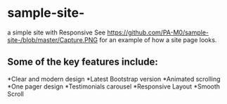 # sample-site-
a simple site with Responsive 
See https://github.com/PA-M0/sample-site-/blob/master/Capture.PNG for an example of how a site page looks.
## Some of the key features include:
*Clear and modern design
*Latest Bootstrap version
*Animated scrolling
*One pager design
*Testimonials carousel
*Responsive Layout
*Smooth Scroll



